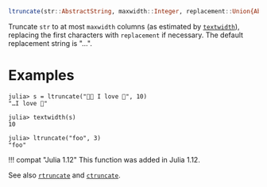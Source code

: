 ```julia
ltruncate(str::AbstractString, maxwidth::Integer, replacement::Union{AbstractString,AbstractChar} = '…')
```

Truncate `str` to at most `maxwidth` columns (as estimated by [`textwidth`](@ref)), replacing the first characters with `replacement` if necessary. The default replacement string is "…".

# Examples

```jldoctest
julia> s = ltruncate("🍕🍕 I love 🍕", 10)
"…I love 🍕"

julia> textwidth(s)
10

julia> ltruncate("foo", 3)
"foo"
```

!!! compat "Julia 1.12"
    This function was added in Julia 1.12.


See also [`rtruncate`](@ref) and [`ctruncate`](@ref).
